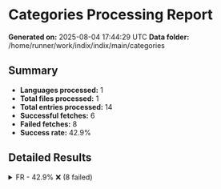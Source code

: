 # Categories Processing Report

**Generated on:** 2025-08-04 17:44:29 UTC
**Data folder:** /home/runner/work/indix/indix/main/categories

## Summary

- **Languages processed:** 1
- **Total files processed:** 1
- **Total entries processed:** 14
- **Successful fetches:** 6
- **Failed fetches:** 8
- **Success rate:** 42.9%

## Detailed Results

<details>
<summary>FR - 42.9% ❌ (8 failed)</summary>

- **Files processed:** 1
- **Total entries:** 14
- **Successful:** 6
- **Failed:** 8

### FR Files

<details>
<summary>Enfants (child_care): 42.9% ❌ (8 failed)</summary>

- 'donkey kong': Wikipedia page for 'Donkey_kong' in language 'fr' has no content. This may be the article of the day, a redirect page, disambiguation page, or a page with no extractable content.
- 'pokemon': Unexpected error while fetching Wikipedia content: 429 Client Error: Too many requests for url: https://fr.wikipedia.org/w/api.php?action=query&prop=extracts%7Cpageprops%7Cpageimages&explaintext=&piprop=original&titles=Pok%C3%A9mon&format=json
- 'roblox': Error making OpenSearch API request: 429 Client Error: Too many requests for url: https://fr.wikipedia.org/w/api.php?action=opensearch&limit=1&search=roblox&format=json
- 'sonic': Error making OpenSearch API request: 429 Client Error: Too many requests for url: https://fr.wikipedia.org/w/api.php?action=opensearch&limit=1&search=sonic&format=json
- 'valorant': Error making OpenSearch API request: 429 Client Error: Too many requests for url: https://fr.wikipedia.org/w/api.php?action=opensearch&limit=1&search=valorant&format=json
- 'pikachu': Error making OpenSearch API request: 429 Client Error: Too many requests for url: https://fr.wikipedia.org/w/api.php?action=opensearch&limit=1&search=pikachu&format=json
- 'luigi': Error making OpenSearch API request: 429 Client Error: Too many requests for url: https://fr.wikipedia.org/w/api.php?action=opensearch&limit=1&search=luigi&format=json
- 'peach': Error making OpenSearch API request: 429 Client Error: Too many requests for url: https://fr.wikipedia.org/w/api.php?action=opensearch&limit=1&search=peach&format=json

</details>

</details>

